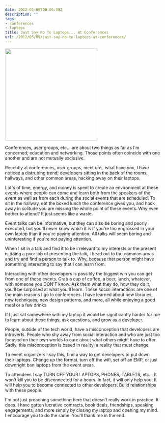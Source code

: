 ```yaml
---
date: 2012-05-09T00:00:00Z
description: ""
tags:
- conferences
- laptops
title: Just Say No To Laptops... At Conferences
url: /2012/05/09/just-say-no-to-laptops-at-conferences/
---
```




<img src="/assets/images/2012/05/09/laptop-ban.jpg" class="img-right" style="width: 300px" />

Conferences, user groups, etc... are about two things as far as I'm concerned; education and networking. Those points often coincide with one another and are not mutually exclusive.

Recently at conferences, user groups, meet ups, what have you, I have noticed a distrubing trend; developers sitting in the back of the rooms, hallways, and other common areas, hacking away on their laptops.

Lot's of time, energy, and money is spent to create an environment at these events where people can come and learn both from the speakers of the event as well as from each during the social events that are scheduled. To sit in the hallway, eat the boxed lunch the conference gives you, and hack away in solitude you are missing the whole point of these events. Why even bother to attend? It just seems like a waste.

Event talks can be informative, but they can also be boring and poorly executed, but you'll never know which it is if you're too engrossed in your own laptop than if you're paying attention. All talks will seem boring and uninteresting if you're not paying attention.

When I sit in a talk and find it to be irrelevant to my interests or the present is doing a poor job of presenting the talk, I head out to the common areas and try and find a person to talk to. Why, because that person might have something interesting to say that I can learn from.

Interacting with other developers is possibly the biggest win you can get from one of these events. Grab a cup of coffee, a beer, lunch, whatever, with someone you DON'T know. Ask them what they do, how they do it, you'll be surprised at what you'll learn. These social interactions are one of the main reasons I go to conferences. I have learned about new libraries, new techniques, new design patterns, and more, all while enjoying a good meal or a few drinks.

If I just sat somewhere with my laptop it would be significantly harder for me to learn about these things, ask questions, and grow as a developer.

People, outside of the tech world, have a misconception that developers are introverts. People who shy away from social interaction and who are just too focused on their own worlds to care about what others might have to offer. Sadly, this misconception is based in reality, a reality that must change.

To event organizers I say this, find a way to get developers to put down their laptops. Change up the format, turn off the wifi, set off an EMP, or just downright ban laptops from the event areas.

To attendees I say TURN OFF YOUR LAPTOPS, PHONES, TABLETS, etc... It won't kill you to be disconnected for a hours. In fact, it will only help you. It will help you to become connected to other developers. Build relationships with these people.

I'm not just preaching something here that doesn't really work in practice. It does. I have gotten lucrative contracts, book deals, friendships, speaking engagements, and more simply by closing my laptop and opening my mind. I encourage you to do the same. You'll thank me in the end.
